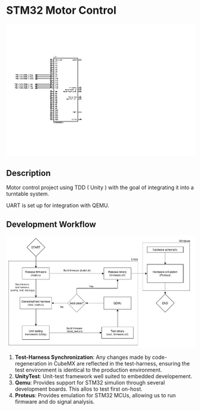 # STM32 Motor Control

<p align="center">
  <img src="STM32_motor_control.bmp" width="600">
</p>

## Description

Motor control project using TDD ( Unity ) with the goal of integrating it into a turntable system.

UART is set up for integration with QEMU.

## Development Workflow

<p align="center">
  <img src="Images/workflow.jpg" width="600">
</p>

1. **Test-Harness Synchronization**: Any changes made by code-regeneration in CubeMX are reflected in the
   test-harness, ensuring the test environment is identical to the production environment.
2. **UnityTest**: Unit-test framework well suited to embedded developement.
3. **Qemu**: Provides support for STM32 simulion through several development boards. This allos 
   to test first on-host.
4. **Proteus**: Provides emulation for STM32 MCUs, allowing us to run firmware and do signal
   analysis.

